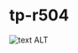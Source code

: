 # tp-r504
![text ALT]([lien-vers-l’image](https://github.com/SpotifyClemcloum78/tp-r504/actions/workflows/pytest.yml/badge.svg))
